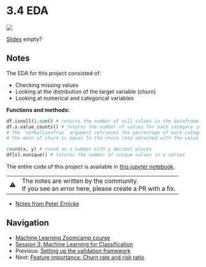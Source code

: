 # 3.4 EDA

<!-- markdownlint-disable MD033 -->
<!-- markdownlint-disable MD045 -->
<a href="https://www.youtube.com/watch?v=BNF1wjBwTQA&list=PL3MmuxUbc_hIhxl5Ji8t4O6lPAOpHaCLR"><img src="images/thumbnail-3-04.jpg"></a>

[Slides](https://www.slideshare.net/AlexeyGrigorev/ml-zoomcamp-3-machine-learning-for-classification) empty?

## Notes

The EDA for this project consisted of:

* Checking missing values
* Looking at the distribution of the target variable (churn)
* Looking at numerical and categorical variables

**Functions and methods:**

```python
df.isnull().sum() # returns the number of null values in the dataframe.
df.x.value_counts() # returns the number of values for each category in x series.
# The `normalize=True` argument retrieves the percentage of each category. In this project,
# the mean of churn is equal to the churn rate obtained with the value_counts method.

round(x, y) # round an x number with y decimal places
df[x].nunique() # returns the number of unique values in x series
```

The entire code of this project is available in [this jupyter notebook](https://github.com/alexeygrigorev/mlbookcamp-code/blob/master/chapter-03-churn-prediction/03-churn.ipynb).

<table>
   <tr>
      <td>⚠️</td>
      <td>
         The notes are written by the community. <br>
         If you see an error here, please create a PR with a fix.
      </td>
   </tr>
</table>

* [Notes from Peter Ernicke](https://knowmledge.com/2023/09/27/ml-zoomcamp-2023-machine-learning-for-classification-part-4/)

## Navigation

* [Machine Learning Zoomcamp course](../)
* [Session 3: Machine Learning for Classification](./)
* Previous: [Setting up the validation framework](03-validation.md)
* Next: [Feature importance: Churn rate and risk ratio](05-risk.md)
